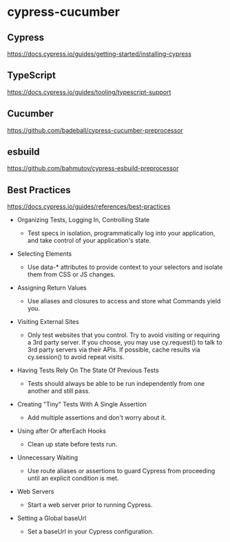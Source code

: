 # cypress-cucumber

## Cypress

https://docs.cypress.io/guides/getting-started/installing-cypress

## TypeScript

https://docs.cypress.io/guides/tooling/typescript-support

## Cucumber

https://github.com/badeball/cypress-cucumber-preprocessor

## esbuild

https://github.com/bahmutov/cypress-esbuild-preprocessor

## Best Practices

https://docs.cypress.io/guides/references/best-practices

- Organizing Tests, Logging In, Controlling State

  - Test specs in isolation, programmatically log into your application, and take control of your application's state.

- Selecting Elements

  - Use data-\* attributes to provide context to your selectors and isolate them from CSS or JS changes.

- Assigning Return Values

  - Use aliases and closures to access and store what Commands yield you.

- Visiting External Sites

  - Only test websites that you control. Try to avoid visiting or requiring a 3rd party server. If you choose, you may use cy.request() to talk to 3rd party servers via their APIs. If possible, cache results via cy.session() to avoid repeat visits.

- Having Tests Rely On The State Of Previous Tests

  - Tests should always be able to be run independently from one another and still pass.

- Creating "Tiny" Tests With A Single Assertion

  - Add multiple assertions and don't worry about it.

- Using after Or afterEach Hooks

  - Clean up state before tests run.

- Unnecessary Waiting

  - Use route aliases or assertions to guard Cypress from proceeding until an explicit condition is met.

- Web Servers

  - Start a web server prior to running Cypress.

- Setting a Global baseUrl

  - Set a baseUrl in your Cypress configuration.
